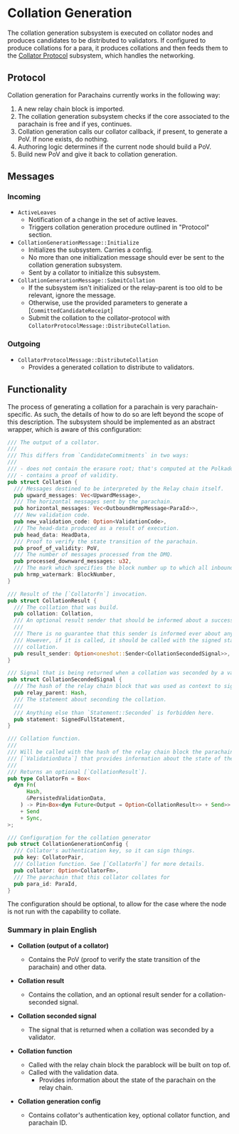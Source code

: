 # Collation Generation

The collation generation subsystem is executed on collator nodes and produces candidates to be distributed to validators. If configured to produce collations for a para, it produces collations and then feeds them to the [Collator Protocol][CP] subsystem, which handles the networking.

## Protocol

Collation generation for Parachains currently works in the following way:

1.  A new relay chain block is imported.
2.  The collation generation subsystem checks if the core associated to
    the parachain is free and if yes, continues.
3.  Collation generation calls our collator callback, if present, to generate a PoV. If none exists, do nothing.
4.  Authoring logic determines if the current node should build a PoV.
5.  Build new PoV and give it back to collation generation.

## Messages

### Incoming

- `ActiveLeaves`
  - Notification of a change in the set of active leaves.
  - Triggers collation generation procedure outlined in "Protocol" section.
- `CollationGenerationMessage::Initialize`
  - Initializes the subsystem. Carries a config.
  - No more than one initialization message should ever be sent to the collation
    generation subsystem.
  - Sent by a collator to initialize this subsystem.
- `CollationGenerationMessage::SubmitCollation`
  - If the subsystem isn't initialized or the relay-parent is too old to be relevant, ignore the message.
  - Otherwise, use the provided parameters to generate a [`CommittedCandidateReceipt`]
  - Submit the collation to the collator-protocol with `CollatorProtocolMessage::DistributeCollation`.

### Outgoing

- `CollatorProtocolMessage::DistributeCollation`
  - Provides a generated collation to distribute to validators.

## Functionality

The process of generating a collation for a parachain is very parachain-specific. As such, the details of how to do so are left beyond the scope of this description. The subsystem should be implemented as an abstract wrapper, which is aware of this configuration:

```rust
/// The output of a collator.
///
/// This differs from `CandidateCommitments` in two ways:
///
/// - does not contain the erasure root; that's computed at the Polkadot level, not at Cumulus
/// - contains a proof of validity.
pub struct Collation {
  /// Messages destined to be interpreted by the Relay chain itself.
  pub upward_messages: Vec<UpwardMessage>,
  /// The horizontal messages sent by the parachain.
  pub horizontal_messages: Vec<OutboundHrmpMessage<ParaId>>,
  /// New validation code.
  pub new_validation_code: Option<ValidationCode>,
  /// The head-data produced as a result of execution.
  pub head_data: HeadData,
  /// Proof to verify the state transition of the parachain.
  pub proof_of_validity: PoV,
  /// The number of messages processed from the DMQ.
  pub processed_downward_messages: u32,
  /// The mark which specifies the block number up to which all inbound HRMP messages are processed.
  pub hrmp_watermark: BlockNumber,
}

/// Result of the [`CollatorFn`] invocation.
pub struct CollationResult {
  /// The collation that was build.
  pub collation: Collation,
  /// An optional result sender that should be informed about a successfully seconded collation.
  ///
  /// There is no guarantee that this sender is informed ever about any result, it is completely okay to just drop it.
  /// However, if it is called, it should be called with the signed statement of a parachain validator seconding the
  /// collation.
  pub result_sender: Option<oneshot::Sender<CollationSecondedSignal>>,
}

/// Signal that is being returned when a collation was seconded by a validator.
pub struct CollationSecondedSignal {
  /// The hash of the relay chain block that was used as context to sign [`Self::statement`].
  pub relay_parent: Hash,
  /// The statement about seconding the collation.
  ///
  /// Anything else than `Statement::Seconded` is forbidden here.
  pub statement: SignedFullStatement,
}

/// Collation function.
///
/// Will be called with the hash of the relay chain block the parachain block should be build on and the
/// [`ValidationData`] that provides information about the state of the parachain on the relay chain.
///
/// Returns an optional [`CollationResult`].
pub type CollatorFn = Box<
  dyn Fn(
      Hash,
      &PersistedValidationData,
    ) -> Pin<Box<dyn Future<Output = Option<CollationResult>> + Send>>
    + Send
    + Sync,
>;

/// Configuration for the collation generator
pub struct CollationGenerationConfig {
  /// Collator's authentication key, so it can sign things.
  pub key: CollatorPair,
  /// Collation function. See [`CollatorFn`] for more details.
  pub collator: Option<CollatorFn>,
  /// The parachain that this collator collates for
  pub para_id: ParaId,
}
```

The configuration should be optional, to allow for the case where the node is not run with the capability to collate.

### Summary in plain English

- **Collation (output of a collator)**

  - Contains the PoV (proof to verify the state transition of the
    parachain) and other data.

- **Collation result**

  - Contains the collation, and an optional result sender for a
    collation-seconded signal.

- **Collation seconded signal**

  - The signal that is returned when a collation was seconded by a
    validator.

- **Collation function**

  - Called with the relay chain block the parablock will be built on top
    of.
  - Called with the validation data.
    - Provides information about the state of the parachain on the relay
      chain.

- **Collation generation config**

  - Contains collator's authentication key, optional collator function, and
    parachain ID.

[CP]: collator-protocol.md
